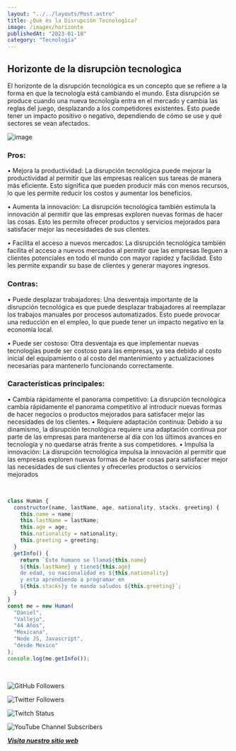 ```yaml
---
layout: "../../layouts/Post.astro"
title: ¿Què es la Disrupciòn Tecnologìca?
image: /images/horizonte
publishedAt: "2023-01-10"
category: "Tecnología"
---
```


## Horizonte de la disrupciòn tecnologìca

El horizonte de la disrupción tecnológica es un concepto que se refiere a la forma en que la tecnología está cambiando el mundo. Esta disrupción se produce cuando una nueva tecnología entra en el mercado y cambia las reglas del juego, desplazando a los competidores existentes. Esto puede tener un impacto positivo o negativo, dependiendo de cómo se use y qué sectores se vean afectados.

![image](https://c4.wallpaperflare.com/wallpaper/548/855/739/technics-star-space-light-wallpaper-preview.jpg)

### Pros:

• Mejora la productividad: La disrupción tecnológica puede mejorar la productividad al permitir que las empresas realicen sus tareas de manera más eficiente. Esto significa que pueden producir más con menos recursos, lo que les permite reducir los costos y aumentar los beneficios.

• Aumenta la innovación: La disrupción tecnológica también estimula la innovación al permitir que las empresas exploren nuevas formas de hacer las cosas. Esto les permite ofrecer productos y servicios mejorados para satisfacer mejor las necesidades de sus clientes.

• Facilita el acceso a nuevos mercados: La disrupción tecnológica también facilita el acceso a nuevos mercados al permitir que las empresas lleguen a clientes potenciales en todo el mundo con mayor rapidez y facilidad. Esto les permite expandir su base de clientes y generar mayores ingresos.

### Contras:

• Puede desplazar trabajadores: Una desventaja importante de la disrupción tecnológica es que puede desplazar trabajadores al reemplazar los trabajos manuales por procesos automatizados. Esto puede provocar una reducción en el empleo, lo que puede tener un impacto negativo en la economía local.

• Puede ser costoso: Otra desventaja es que implementar nuevas tecnologías puede ser costoso para las empresas, ya sea debido al costo inicial del equipamiento o al costo del mantenimiento y actualizaciones necesarias para mantenerlo funcionando correctamente.

### Características principales:

• Cambia rápidamente el panorama competitivo: La disrupción tecnológica cambia rápidamente el panorama competitivo al introducir nuevas formas de hacer negocios o productos mejorados para satisfacer mejor las necesidades de los clientes.
• Requiere adaptación continua: Debido a su dinamismo, la disrupción tecnológica requiere una adaptación continua por parte de las empresas para mantenerse al día con los últimos avances en tecnología y no quedarse atrás frente a sus competidores.
• Impulsa la innovación: La disrupción tecnológica impulsa la innovación al permitir que las empresas exploren nuevas formas de hacer cosas para satisfacer mejor las necesidades de sus clientes y ofrecerles productos o servicios mejorados

<br/>

```js
class Human {
  constructor(name, lastName, age, nationality, stacks, greeting) {
    this.name = name;
    this.lastName = lastName;
    this.age = age;
    this.nationality = nationality;
    this.greeting = greeting;
  }
  getInfo() {
    return `Este humano se llama${this.name}
    ${this.lastName} y tiene${this.age}
    de edad, su nacionalidad es ${this.nationality}
    y esta aprendiendo a programar en 
    ${this.stacks}y te manda saludos ${this.greeting}`;
  }
}
const me = new Human(
  "Daniel",
  "Vallejo",
  "44 Años",
  "Mexicana",
  "Node JS, Javascript",
  "desde Mexico"
);
console.log(me.getInfo());
```

<br/>

![GitHub Followers](https://img.shields.io/github/followers/DanyVeneno?style=social)

![Twitter Followers](https://img.shields.io/twitter/follow/venenodigital?style=social)

![Twitch Status](https://img.shields.io/twitch/status/yehiibhii?style=social)

![YouTube Channel Subscribers](https://img.shields.io/youtube/channel/subscribers/UC8UhdMAKJX56O2PY8kzBIlw?style=social)

[**_Visita nuestro sitio web_**](https://juanitovenenoestudio.azurewebsites.net/)
